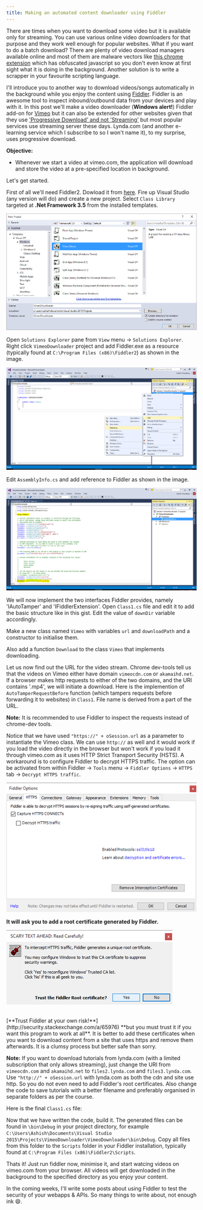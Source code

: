 ```yaml
---
title: Making an automated content downloader using Fiddler
---
```


There are times when you want to download some video but it is available only for streaming. You can use various online video downloaders for that purpose and they work well enough for popular websites. What if you want to do a batch download? There are plenty of video download managers available online and most of them are malware vectors like [this chrome extension](http://rdiodownloader.com/) which has obfuscated javascript so you don't even know at first sight what it is doing in the background. Another solution is to write a scrapper in your favourite scripting language.

I'll introduce you to another way to download videos/songs automatically in the background while you enjoy the content using [Fiddler](http://www.telerik.com/fiddler). Fiddler is an awesome tool to inspect inbound/outbound data from your devices and play with it. In this post we'll make a video downloader (**Windows alert!**) Fiddler add-on for [Vimeo](https://vimeo.com/) but it can also be extended for other websites given that they use ['Progressive Download' and not 'Streaming'](http://www.onlinevideo.net/2011/05/streaming-vs-progressive-download-vs-adaptive-streaming/) but most popular services use streaming server these days. Lynda.com (and another e-learning service which I subscribe to so I won't name it), to my surprise, uses progressive download.

**Objective:**

* Whenever we start a video at vimeo.com, the application will download and store the video at a pre-specified location in background.

Let's get started.

First of all we'll need Fiddler2. Dowload it from [here](http://www.telerik.com/download/fiddler/fiddler2). Fire up Visual Studio (any version will do) and create a new project. Select `Class Library` targeted at **.Net Framework 3.5** from the installed templates.

<a href="/images/posts/create_app.png" data-lightbox="vimeo_fiddler_image_set" data-title="Create a new app">![Create a new app](/images/posts/create_app.png)</a>

Open `Solutions Explorer` pane from `View` menu -> `Solutions Explorer`. Right click `VimeoDownloader` project and add Fiddler.exe as a resource (typically found at `C:\Program Files (x86)\Fiddler2`) as shown in the image.

<a href="/images/posts/fiddler_reference.png" data-lightbox="vimeo_fiddler_image_set" data-title="adding Fiddler.exe as a resource">![adding Fiddler.exe as a resource](/images/posts/fiddler_reference.png)</a>

Edit `AssemblyInfo.cs` and add reference to Fiddler as shown in the image.

<a href="/images/posts/assembly.png" data-lightbox="vimeo_fiddler_image_set" data-title="Assembly.cs">![Assembly.cs](/images/posts/assembly.png)</a>

We will now implement the two interfaces Fiddler provides, namely 'IAutoTamper' and 'IFiddlerExtension'. Open `Class1.cs` file and edit it to add the basic structure like in this gist. Edit the value of `downDir` variable accordingly.

<script src="https://gist.github.com/yankee101/c7af43bfd92b0df02e48.js"></script>

Make a new class named `Vimeo` with variables `url` and `downloadPath` and a constructor to initialise them.

<script src="https://gist.github.com/yankee101/cf9bf5ea109005eb7862.js"></script>

Also add a function `Download` to the class `Vimeo` that implements downloading.

<script src="https://gist.github.com/yankee101/f174e5df64eed430715d.js"></script>


Let us now find out the URL for the video stream. Chrome dev-tools tell us that the videos on Vimeo either have domain `vimeocdn.com` or `akamaihd.net`. If a browser makes http requests to either of the two domains, and the URI contains '.mp4', we will initiate a download. Here is the implemention of `AutoTamperRequestBefore` function (which tampers requests before forwarding it to websites) in `Class1`.  File name is derived from a part of the URL.

**Note:** It is recommended to use Fiddler to inspect the requests instead of chrome-dev tools.

<script src="https://gist.github.com/yankee101/628952cfc381de14e0e8.js"></script>

Notice that we have used `"https://" + oSession.url` as a parameter to instantiate the Vimeo class. We can use `http://` as well and it would work if you load the video directly in the browser but won't work if you load it through vimeo.com as it uses HTTP Strict Transport Security (HSTS). A workaround is to configure Fiddler to decrypt HTTPS traffic. The option can be activated from within Fiddler -> `Tools` menu -> `Fiddler Options` -> `HTTPS` tab -> `Decrypt HTTPS traffic`.

<a href="/images/posts/decrypt.png" data-lightbox="vimeo_fiddler_image_set" data-title="decrypt HTTPS">![decrypt HTTPS](/images/posts/decrypt.png)</a>


 **It will ask you to add a root certificate generated by Fiddler.**
<br>

<a href="/images/posts/trust.png" data-lightbox="vimeo_fiddler_image_set" data-title="trust Fiddler?">![trust Fiddler?](/images/posts/trust.png)</a>

<br>
 [**Trust Fiddler at your own risk!**](http://security.stackexchange.com/a/65976) **but you must trust it if you want this program to work at all**. It is better to add these certificates when you want to download content from a site that uses https and remove them afterwards. It is a clumsy process but better safe than sorry.

**Note:** If you want to download tutorials from lynda.com (with a limited subscription that only allows streaming), just change the URI from `vimeocdn.com` and `akamaihd.net` to `files2.lynda.com` and `files3.lynda.com`. Use `"http://" + oSession.url` with lynda.com as both the cdn and site use http. So you do not even need to add Fiddler's root certificates. Also change the code to save tutorials with a better filename and preferably organised in separate folders as per the course.

Here is the final `Class1.cs` file:

<script src="https://gist.github.com/yankee101/ff718917dd27d85c21a0.js"></script>

Now that we have written the code, build it. The generated files can be found in `\bin\Debug` in your project directory, for example `C:\Users\Ashish\Documents\Visual Studio 2015\Projects\VimeoDownloader\VimeoDownloader\bin\Debug`. Copy all files from this folder to the `Scripts` folder in your Fiddler installation, typically found at `C:\Program Files (x86)\Fiddler2\Scripts`.

Thats it! Just run fiddler now, minimise it, and start watcing videos on vimeo.com from your browser. All videos will get downloaded in the background to the specified directory as you enjoy your content.

In the coming weeks, I'll write some posts about using Fiddler to test the security of your webapps & APIs. So many things to write about, not enough  ink <span class="brofist">:smile:</span>.
